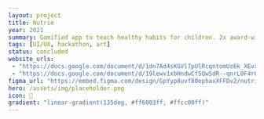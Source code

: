 ```yaml
---
layout: project
title: Nutrie
year: 2021
summary: Gamified app to teach healthy habits for children. 2x award-winning project at Technovation Girls 2021
tags: [UI/UX, hackathon, art]
status: concluded
website_urls: 
 - "https://docs.google.com/document/d/1dn7Ad4sKGVl7pUlRcqntomUz6k_XEvxzc88HZ4yZEkU/edit?usp=sharing"
 - "https://docs.google.com/document/d/19lewv1xbHndwCf5QwSdR--qnrL0F4rQjdjuypChSrs8/edit?usp=sharing"
figma_url: "https://embed.figma.com/design/GpYyp8uvf80ephaxXFFDv2/nutrieDesign?node-id=0-1&embed-host=share"
hero: /assets/img/placeholder.png
icon: 🍊
gradient: "linear-gradient(135deg, #ff6003ff, #ffcc00ff)"
---
```

